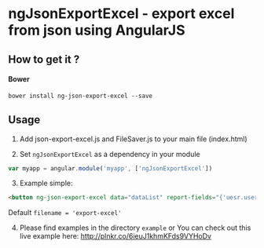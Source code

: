ngJsonExportExcel - export excel from json using AngularJS
=======

## How to get it ?

#### Bower
```
bower install ng-json-export-excel --save
```

## Usage

1. Add json-export-excel.js and FileSaver.js to your main file (index.html)


2. Set `ngJsonExportExcel` as a dependency in your module
  ```javascript
  var myapp = angular.module('myapp', ['ngJsonExportExcel'])
  ```

3. Example simple:
  ```html
  <button ng-json-export-excel data="dataList" report-fields="{'uesr.username': 'Heder 1', keyjson2: 'Header 2', keyjson3: 'Head 3'}", filename =" 'export-excel' " class="css-class"></button>
  ```
  Default `filename = 'export-excel'`


4. Please find examples in the directory `example` or You can check out this live example here: http://plnkr.co/6ieuJ1khmKFds9VYHoDv
